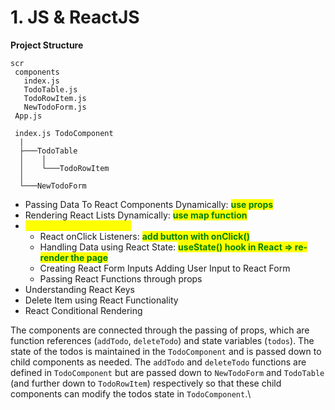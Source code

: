 # 1. JS & ReactJS

**Project Structure**

```
scr
 components
   index.js
   TodoTable.js 
   TodoRowItem.js
   NewTodoForm.js
 App.js
 
 index.js TodoComponent
  |
  ├───TodoTable
  │    │
  │    └───TodoRowItem
  │
  └───NewTodoForm
```

* Passing Data To React Components Dynamically: <mark style="color:green;">**use props**</mark>
* Rendering React Lists Dynamically: <mark style="color:green;">**use map function**</mark>
* <mark style="color:yellow;">**Add Button Functionality**</mark>
  * React onClick Listeners: <mark style="color:green;">**add button with onClick()**</mark>
  * Handling Data using React State: <mark style="color:green;">**useState() hook in React => re-render the page**</mark>
  * Creating React Form Inputs Adding User Input to React Form
  * Passing React Functions through props
* Understanding React Keys
* Delete Item using React Functionality
* React Conditional Rendering

The components are connected through the passing of props, which are function references (`addTodo`, `deleteTodo`) and state variables (`todos`). The state of the todos is maintained in the `TodoComponent` and is passed down to child components as needed. The `addTodo` and `deleteTodo` functions are defined in `TodoComponent` but are passed down to `NewTodoForm` and `TodoTable` (and further down to `TodoRowItem`) respectively so that these child components can modify the todos state in `TodoComponent`.\
